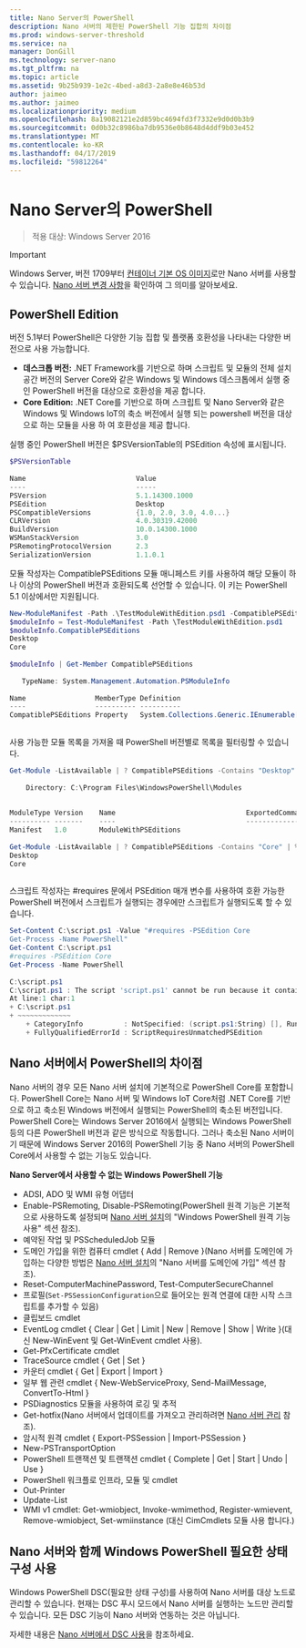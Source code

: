 ```yaml
---
title: Nano Server의 PowerShell
description: Nano 서버의 제한된 PowerShell 기능 집합의 차이점
ms.prod: windows-server-threshold
ms.service: na
manager: DonGill
ms.technology: server-nano
ms.tgt_pltfrm: na
ms.topic: article
ms.assetid: 9b25b939-1e2c-4bed-a8d3-2a8e8e46b53d
author: jaimeo
ms.author: jaimeo
ms.localizationpriority: medium
ms.openlocfilehash: 8a19082121e2d859bc4694fd3f7332e9d0d0b3b9
ms.sourcegitcommit: 0d0b32c8986ba7db9536e0b8648d4ddf9b03e452
ms.translationtype: MT
ms.contentlocale: ko-KR
ms.lasthandoff: 04/17/2019
ms.locfileid: "59812264"
---
```

# <a name="powershell-on-nano-server"></a>Nano Server의 PowerShell

>적용 대상: Windows Server 2016
  
> [!IMPORTANT]
> Windows Server, 버전 1709부터 [컨테이너 기본 OS 이미지](/virtualization/windowscontainers/quick-start/using-insider-container-images#install-base-container-image)로만 Nano 서버를 사용할 수 있습니다. [Nano 서버 변경 사항](nano-in-semi-annual-channel.md)을 확인하여 그 의미를 알아보세요. 
  
## <a name="powershell-editions"></a>PowerShell Edition   
  
버전 5.1부터 PowerShell은 다양한 기능 집합 및 플랫폼 호환성을 나타내는 다양한 버전으로 사용 가능합니다.  
  
- **데스크톱 버전:** .NET Framework를 기반으로 하며 스크립트 및 모듈의 전체 설치 공간 버전의 Server Core와 같은 Windows 및 Windows 데스크톱에서 실행 중인 PowerShell 버전을 대상으로 호환성을 제공 합니다.  
- **Core Edition:** .NET Core를 기반으로 하며 스크립트 및 Nano Server와 같은 Windows 및 Windows IoT의 축소 버전에서 실행 되는 powershell 버전을 대상으로 하는 모듈을 사용 하 여 호환성을 제공 합니다.  
  
실행 중인 PowerShell 버전은 $PSVersionTable의 PSEdition 속성에 표시됩니다.  
```powershell  
$PSVersionTable  
  
Name                           Value  
----                           -----  
PSVersion                      5.1.14300.1000  
PSEdition                      Desktop  
PSCompatibleVersions           {1.0, 2.0, 3.0, 4.0...}  
CLRVersion                     4.0.30319.42000  
BuildVersion                   10.0.14300.1000  
WSManStackVersion              3.0  
PSRemotingProtocolVersion      2.3  
SerializationVersion           1.1.0.1  
```  
  
모듈 작성자는 CompatiblePSEditions 모듈 매니페스트 키를 사용하여 해당 모듈이 하나 이상의 PowerShell 버전과 호환되도록 선언할 수 있습니다. 이 키는 PowerShell 5.1 이상에서만 지원됩니다.  
```powershell  
New-ModuleManifest -Path .\TestModuleWithEdition.psd1 -CompatiblePSEditions Desktop,Core -PowerShellVersion 5.1  
$moduleInfo = Test-ModuleManifest -Path \TestModuleWithEdition.psd1  
$moduleInfo.CompatiblePSEditions  
Desktop  
Core  
  
$moduleInfo | Get-Member CompatiblePSEditions  
  
   TypeName: System.Management.Automation.PSModuleInfo  
  
Name                 MemberType Definition  
----                 ---------- ----------  
CompatiblePSEditions Property   System.Collections.Generic.IEnumerable[string] CompatiblePSEditions {get;}  
  
```  
사용 가능한 모듈 목록을 가져올 때 PowerShell 버전별로 목록을 필터링할 수 있습니다.  
```powershell  
Get-Module -ListAvailable | ? CompatiblePSEditions -Contains "Desktop"  
  
    Directory: C:\Program Files\WindowsPowerShell\Modules  
  
  
ModuleType Version    Name                                ExportedCommands  
---------- -------    ----                                ----------------  
Manifest   1.0        ModuleWithPSEditions  
  
Get-Module -ListAvailable | ? CompatiblePSEditions -Contains "Core" | % CompatiblePSEditions  
Desktop  
Core  
  
```  
스크립트 작성자는 #requires 문에서 PSEdition 매개 변수를 사용하여 호환 가능한 PowerShell 버전에서 스크립트가 실행되는 경우에만 스크립트가 실행되도록 할 수 있습니다.  
```powershell  
Set-Content C:\script.ps1 -Value "#requires -PSEdition Core  
Get-Process -Name PowerShell"  
Get-Content C:\script.ps1  
#requires -PSEdition Core  
Get-Process -Name PowerShell  
  
C:\script.ps1  
C:\script.ps1 : The script 'script.ps1' cannot be run because it contained a "#requires" statement for PowerShell editions 'Core'. The edition of PowerShell that is required by the script does not match the currently running PowerShell Desktop edition.  
At line:1 char:1  
+ C:\script.ps1  
+ ~~~~~~~~~~~~~  
    + CategoryInfo          : NotSpecified: (script.ps1:String) [], RuntimeException  
    + FullyQualifiedErrorId : ScriptRequiresUnmatchedPSEdition  
```  
  
## <a name="differences-in-powershell-on-nano-server"></a>Nano 서버에서 PowerShell의 차이점  
Nano 서버의 경우 모든 Nano 서버 설치에 기본적으로 PowerShell Core를 포함합니다. PowerShell Core는 Nano 서버 및 Windows IoT Core처럼 .NET Core를 기반으로 하고 축소된 Windows 버전에서 실행되는 PowerShell의 축소된 버전입니다. PowerShell Core는 Windows Server 2016에서 실행되는 Windows PowerShell 등의 다른 PowerShell 버전과 같은 방식으로 작동합니다. 그러나 축소된 Nano 서버이기 때문에 Windows Server 2016의 PowerShell 기능 중 Nano 서버의 PowerShell Core에서 사용할 수 없는 기능도 있습니다.  
  
  
**Nano Server에서 사용할 수 없는 Windows PowerShell 기능**  
* ADSI, ADO 및 WMI 유형 어댑터   
* Enable-PSRemoting, Disable-PSRemoting(PowerShell 원격 기능은 기본적으로 사용하도록 설정되며 [Nano 서버 설치](Getting-Started-with-Nano-Server.md)의 "Windows PowerShell 원격 기능 사용" 섹션 참조).  
* 예약된 작업 및 PSScheduledJob 모듈   
* 도메인 가입을 위한 컴퓨터 cmdlet { Add | Remove }(Nano 서버를 도메인에 가입하는 다양한 방법은 [Nano 서버 설치](Getting-Started-with-Nano-Server.md)의 "Nano 서버를 도메인에 가입" 섹션 참조).  
* Reset-ComputerMachinePassword, Test-ComputerSecureChannel   
* 프로필(`Set-PSSessionConfiguration`으로 들어오는 원격 연결에 대한 시작 스크립트를 추가할 수 있음)  
* 클립보드 cmdlet   
* EventLog cmdlet { Clear | Get | Limit | New | Remove | Show | Write }(대신 New-WinEvent 및 Get-WinEvent cmdlet 사용).   
* Get-PfxCertificate cmdlet   
* TraceSource cmdlet { Get | Set }   
* 카운터 cmdlet { Get | Export | Import }   
* 일부 웹 관련 cmdlet  { New-WebServiceProxy, Send-MailMessage, ConvertTo-Html }  
* PSDiagnostics 모듈을 사용하여 로깅 및 추적    
* Get-hotfix(Nano 서버에서 업데이트를 가져오고 관리하려면 [Nano 서버 관리](Manage-Nano-Server.md) 참조).  
* 암시적 원격 cmdlet { Export-PSSession | Import-PSSession }   
* New-PSTransportOption   
* PowerShell 트랜잭션 및 트랜잭션 cmdlet { Complete | Get | Start | Undo | Use }   
* PowerShell 워크플로 인프라, 모듈 및 cmdlet   
* Out-Printer   
* Update-List   
* WMI v1 cmdlet: Get-wmiobject, Invoke-wmimethod, Register-wmievent, Remove-wmiobject, Set-wmiinstance (대신 CimCmdlets 모듈 사용 합니다.)   
  
## <a name="using-windows-powershell-desired-state-configuration-with-nano-server"></a>Nano 서버와 함께 Windows PowerShell 필요한 상태 구성 사용  
  
Windows PowerShell DSC(필요한 상태 구성)를 사용하여 Nano 서버를 대상 노드로 관리할 수 있습니다. 현재는 DSC 푸시 모드에서 Nano 서버를 실행하는 노드만 관리할 수 있습니다. 모든 DSC 기능이 Nano 서버와 연동하는 것은 아닙니다.  
  
자세한 내용은 [Nano 서버에서 DSC 사용](https://msdn.microsoft.com/powershell/dsc/nanoDsc)을 참조하세요.  
  
  


